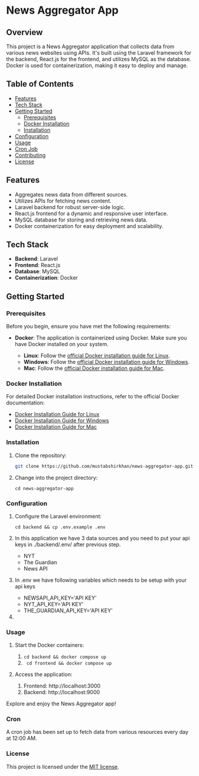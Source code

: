 # News Aggregator App

## Overview

This project is a News Aggregator application that collects data from various news websites using APIs. It's built using the Laravel framework for the backend, React.js for the frontend, and utilizes MySQL as the database. Docker is used for containerization, making it easy to deploy and manage.

## Table of Contents

- [Features](#features)
- [Tech Stack](#tech-stack)
- [Getting Started](#getting-started)
  - [Prerequisites](#prerequisites)
  - [Docker Installation](#docker-installation)
  - [Installation](#installation)
- [Configuration](#configuration)
- [Usage](#usage)
- [Cron Job](#cron-job)
- [Contributing](#contributing)
- [License](#license)

## Features

- Aggregates news data from different sources.
- Utilizes APIs for fetching news content.
- Laravel backend for robust server-side logic.
- React.js frontend for a dynamic and responsive user interface.
- MySQL database for storing and retrieving news data.
- Docker containerization for easy deployment and scalability.

## Tech Stack

- **Backend**: Laravel
- **Frontend**: React.js
- **Database**: MySQL
- **Containerization**: Docker

## Getting Started

### Prerequisites

Before you begin, ensure you have met the following requirements:

- **Docker**: The application is containerized using Docker. Make sure you have Docker installed on your system.

  - **Linux**: Follow the [official Docker installation guide for Linux](https://docs.docker.com/engine/install/).
  - **Windows**: Follow the [official Docker installation guide for Windows](https://docs.docker.com/desktop/install/windows-install/).
  - **Mac**: Follow the [official Docker installation guide for Mac](https://docs.docker.com/desktop/install/mac-install/).

### Docker Installation

For detailed Docker installation instructions, refer to the official Docker documentation:

- [Docker Installation Guide for Linux](https://docs.docker.com/engine/install/)
- [Docker Installation Guide for Windows](https://docs.docker.com/desktop/install/windows-install/)
- [Docker Installation Guide for Mac](https://docs.docker.com/desktop/install/mac-install/)

### Installation

1. Clone the repository:

   ```bash
   git clone https://github.com/mustabshirkhan/news-aggregator-app.git

2. Change into the project directory:

    ```cd news-aggregator-app```

### Configuration

1. Configure the Laravel environment:
    
    ```cd backend && cp .env.example .env```
2. In this application we have 3 data sources and you need to put your api keys in ./backend/.env/ after previous step.
    - NYT
    - The Guardian
    - News API
3. In .env we have following variables which needs to be setup with your api keys
   - NEWSAPI_API_KEY='API KEY'
   - NYT_API_KEY='API KEY'
   - THE_GUARDIAN_API_KEY='API KEY'

4. 


   

### Usage

1. Start the Docker containers:

   1. ```cd backend && docker compose up```
   2. ``` cd frontend && docker compose up```

2. Access the application:
   1. Frontend: http://localhost:3000
   2. Backend: http://localhost:9000
 

Explore and enjoy the News Aggregator app!

### Cron
A cron job has been set up to fetch data from various resources every day at 12:00 AM.

### License
This project is licensed under the [MIT license](https://opensource.org/licenses/MIT).

